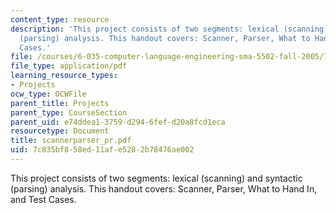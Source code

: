 ```yaml
---
content_type: resource
description: 'This project consists of two segments: lexical (scanning) and syntactic
  (parsing) analysis. This handout covers: Scanner, Parser, What to Hand In, and Test
  Cases.'
file: /courses/6-035-computer-language-engineering-sma-5502-fall-2005/7c835bf858ed11afe5282b78476ae002_scannerparser_pr.pdf
file_type: application/pdf
learning_resource_types:
- Projects
ocw_type: OCWFile
parent_title: Projects
parent_type: CourseSection
parent_uid: e74ddea1-3759-d294-6fef-d20a8fcd1eca
resourcetype: Document
title: scannerparser_pr.pdf
uid: 7c835bf8-58ed-11af-e528-2b78476ae002
---
```

This project consists of two segments: lexical (scanning) and syntactic (parsing) analysis. This handout covers: Scanner, Parser, What to Hand In, and Test Cases.